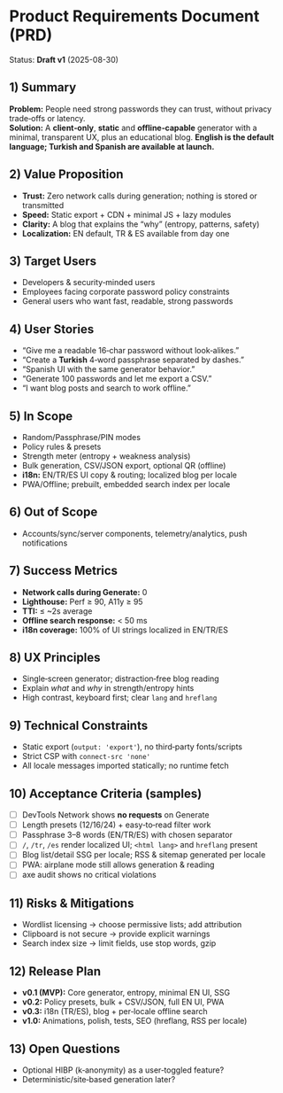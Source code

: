 # Product Requirements Document (PRD)
Status: **Draft v1** (2025-08-30)

## 1) Summary
**Problem:** People need strong passwords they can trust, without privacy trade‑offs or latency.  
**Solution:** A **client‑only**, **static** and **offline‑capable** generator with a minimal, transparent UX, plus an educational blog. **English is the default language; Turkish and Spanish are available at launch.**

## 2) Value Proposition
- **Trust:** Zero network calls during generation; nothing is stored or transmitted
- **Speed:** Static export + CDN + minimal JS + lazy modules
- **Clarity:** A blog that explains the “why” (entropy, patterns, safety)
- **Localization:** EN default, TR & ES available from day one

## 3) Target Users
- Developers & security‑minded users
- Employees facing corporate password policy constraints
- General users who want fast, readable, strong passwords

## 4) User Stories
- “Give me a readable 16‑char password without look‑alikes.”
- “Create a **Turkish** 4‑word passphrase separated by dashes.”
- “Spanish UI with the same generator behavior.”
- “Generate 100 passwords and let me export a CSV.”
- “I want blog posts and search to work offline.”

## 5) In Scope
- Random/Passphrase/PIN modes
- Policy rules & presets
- Strength meter (entropy + weakness analysis)
- Bulk generation, CSV/JSON export, optional QR (offline)
- **i18n:** EN/TR/ES UI copy & routing; localized blog per locale
- PWA/Offline; prebuilt, embedded search index per locale

## 6) Out of Scope
- Accounts/sync/server components, telemetry/analytics, push notifications

## 7) Success Metrics
- **Network calls during Generate:** 0
- **Lighthouse:** Perf ≥ 90, A11y ≥ 95
- **TTI:** ≤ ~2s average
- **Offline search response:** < 50 ms
- **i18n coverage:** 100% of UI strings localized in EN/TR/ES

## 8) UX Principles
- Single‑screen generator; distraction‑free blog reading
- Explain *what* and *why* in strength/entropy hints
- High contrast, keyboard first; clear `lang` and `hreflang`

## 9) Technical Constraints
- Static export (`output: 'export'`), no third‑party fonts/scripts
- Strict CSP with `connect-src 'none'`
- All locale messages imported statically; no runtime fetch

## 10) Acceptance Criteria (samples)
- [ ] DevTools Network shows **no requests** on Generate
- [ ] Length presets (12/16/24) + easy‑to‑read filter work
- [ ] Passphrase 3–8 words (EN/TR/ES) with chosen separator
- [ ] `/`, `/tr`, `/es` render localized UI; `<html lang>` and `hreflang` present
- [ ] Blog list/detail SSG per locale; RSS & sitemap generated per locale
- [ ] PWA: airplane mode still allows generation & reading
- [ ] axe audit shows no critical violations

## 11) Risks & Mitigations
- Wordlist licensing → choose permissive lists; add attribution
- Clipboard is not secure → provide explicit warnings
- Search index size → limit fields, use stop words, gzip

## 12) Release Plan
- **v0.1 (MVP):** Core generator, entropy, minimal EN UI, SSG
- **v0.2:** Policy presets, bulk + CSV/JSON, full EN UI, PWA
- **v0.3:** i18n (TR/ES), blog + per‑locale offline search
- **v1.0:** Animations, polish, tests, SEO (hreflang, RSS per locale)

## 13) Open Questions
- Optional HIBP (k‑anonymity) as a user‑toggled feature?
- Deterministic/site‑based generation later?
